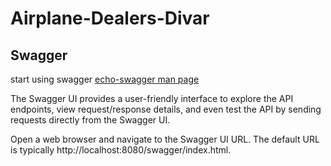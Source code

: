 # Airplane-Dealers-Divar


## Swagger
start using swagger [echo-swagger man page](https://github.com/swaggo/echo-swagger)

The Swagger UI provides a user-friendly interface to explore the API endpoints, view request/response details, and even test the API by sending requests directly from the Swagger UI.

Open a web browser and navigate to the Swagger UI URL. The default URL is typically http://localhost:8080/swagger/index.html.